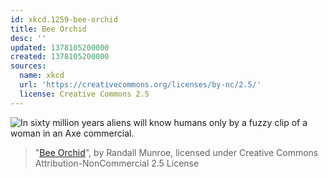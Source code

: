 ```yaml
---
id: xkcd.1259-bee-orchid
title: Bee Orchid
desc: ''
updated: 1378105200000
created: 1378105200000
sources:
  name: xkcd
  url: 'https://creativecommons.org/licenses/by-nc/2.5/'
  license: Creative Commons 2.5
---
```

![In sixty million years aliens will know humans only by a fuzzy clip of a woman in an Axe commercial.](https://imgs.xkcd.com/comics/bee_orchid.png)
> "[Bee Orchid](https://xkcd.com/1259/)", by Randall Munroe, licensed under Creative Commons Attribution-NonCommercial 2.5 License
